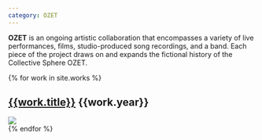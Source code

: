 ```yaml
---
category: OZET
---
```


**OZET** is an ongoing artistic collaboration that encompasses a variety of live performances, films, studio-produced song recordings, and a band. Each piece of the project draws on and expands the fictional history of the Collective Sphere OZET.

<script type="text/javascript">
  var WORKS = [
{% for work in site.works %}
    {{ work | jsonify }},
{% endfor %}    
  ]
  console.log(WORKS);
</script>

{% for work in site.works %}
<div class="row works-maj">
  <div class="col-sm-12">
    <h2>
      <a href="{{work.url}}">{{work.title}}</a>
      <span class="pull-right">{{work.year}}</span>
    </h2>
    <a href="{{work.url}}" className="main-image">
      <img src="/assets/images/{{work.main_img}}"/>
    </a>
  </div>
</div>
{% endfor %}
